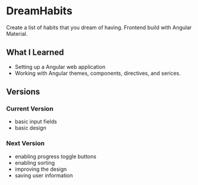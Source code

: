 # DreamHabits
Create a list of habits that you dream of having. Frontend build with Angular Material.

## What I Learned
* Setting up a Angular web application
* Working with Angular themes, components, directives, and serices. 

## Versions
### Current Version
* basic input fields
* basic design

### Next Version
* enabling progress toggle buttons
* enabling sorting
* improving the design
* saving user information
